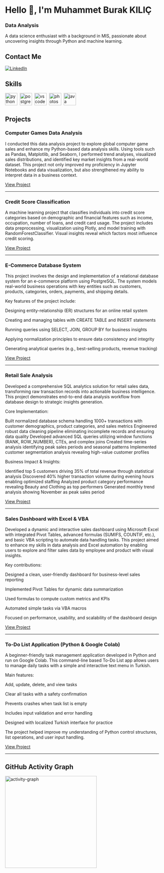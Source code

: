 # Hello 👋, I'm Muhammet Burak KILIÇ
### Data Analysis

A data science enthusiast with a background in MIS, passionate about uncovering insights through Python and machine learning.

## Contact Me
<p><a href="https://www.linkedin.com/in/muhammet-burak-kilic-bba568280/" target="_blank"><img src="https://img.shields.io/badge/LinkedIn-%230077B5.svg?&style=flat-square&logo=linkedin&logoColor=white" alt="LinkedIn"></a> </p>

## Skills

<p align="left">
<img src="https://cdn.jsdelivr.net/gh/devicons/devicon/icons/python/python-original.svg" alt="python" width="40" height="40"/>&nbsp;
<img src="https://cdn.jsdelivr.net/gh/devicons/devicon/icons/postgresql/postgresql-original.svg" alt="postgresql" width="40" height="40"/>&nbsp;
<img src="https://cdn.jsdelivr.net/gh/devicons/devicon/icons/vscode/vscode-original.svg" alt="vscode" width="40" height="40"/>&nbsp;
<img src="https://cdn.jsdelivr.net/gh/devicons/devicon/icons/photoshop/photoshop-plain.svg" alt="photoshop" width="40" height="40"/>&nbsp;
<img src="https://cdn.jsdelivr.net/gh/devicons/devicon/icons/java/java-original.svg" alt="java" width="40" height="40"/>&nbsp;
</p>

## Projects

### Computer Games Data Analysis

I conducted this data analysis project to explore global computer game sales and enhance my Python-based data analysis skills. Using tools such as Pandas, Matplotlib, and Seaborn, I performed trend analyses, visualized sales distributions, and identified key market insights from a real-world dataset. This project not only improved my proficiency in Jupyter Notebooks and data visualization, but also strengthened my ability to interpret data in a business context.

[View Project](https://github.com/embikaa/computer-games-analysis)

---

### Credit Score Classification

A machine learning project that classifies individuals into credit score categories based on demographic and financial features such as income, occupation, number of loans, and credit card usage. The project includes data preprocessing, visualization using Plotly, and model training with RandomForestClassifier. Visual insights reveal which factors most influence credit scoring.

[View Project](https://github.com/embikaa/credit-score-classification)

---

### E-Commerce Database System

This project involves the design and implementation of a relational database system for an e-commerce platform using PostgreSQL. The system models real-world business operations with key entities such as customers, products, categories, orders, payments, and shipping details.

Key features of the project include:

 Designing entity-relationship (ER) structures for an online retail system

 Creating and managing tables with CREATE TABLE and INSERT statements

 Running queries using SELECT, JOIN, GROUP BY for business insights

 Applying normalization principles to ensure data consistency and integrity

 Generating analytical queries (e.g., best-selling products, revenue tracking)

[View Project](https://github.com/embikaa/e-commerce-database-system)

---

### Retail Sale Analysis

Developed a comprehensive SQL analytics solution for retail sales data, transforming raw transaction records into actionable business intelligence. This project demonstrates end-to-end data analysis workflow from database design to strategic insights generation.

Core Implementation:

Built normalized database schema handling 1000+ transactions with customer demographics, product categories, and sales metrics
Engineered robust data cleaning pipeline eliminating incomplete records and ensuring data quality
Developed advanced SQL queries utilizing window functions (RANK, ROW_NUMBER), CTEs, and complex joins
Created time-series analysis identifying peak sales periods and seasonal patterns
Implemented customer segmentation analysis revealing high-value customer profiles

Business Impact & Insights:

Identified top 5 customers driving 35% of total revenue through statistical analysis
Discovered 40% higher transaction volume during evening hours enabling optimized staffing
Analyzed product category performance revealing Beauty and Clothing as top performers
Generated monthly trend analysis showing November as peak sales period

[View Project](https://github.com/embikaa/sql-retail-sales-analysis)

---

### Sales Dashboard with Excel & VBA

Developed a dynamic and interactive sales dashboard using Microsoft Excel with integrated Pivot Tables, advanced formulas (SUMIFS, COUNTIF, etc.), and basic VBA scripting to automate data handling tasks.
This project aimed to enhance my skills in data analysis and Excel automation by enabling users to explore and filter sales data by employee and product with visual insights.

Key contributions:

 Designed a clean, user-friendly dashboard for business-level sales reporting

 Implemented Pivot Tables for dynamic data summarization

 Used formulas to compute custom metrics and KPIs

 Automated simple tasks via VBA macros

 Focused on performance, usability, and scalability of the dashboard design

[View Project](https://github.com/embikaa/excel-vba-dashboard)

---

### To-Do List Application (Python & Google Colab)

A beginner-friendly task management application developed in Python and run on Google Colab. This command-line based To-Do List app allows users to manage daily tasks with a simple and interactive text menu in Turkish.

Main features:

 Add, update, delete, and view tasks

 Clear all tasks with a safety confirmation

 Prevents crashes when task list is empty

 Includes input validation and error handling

 Designed with localized Turkish interface for practice

The project helped improve my understanding of Python control structures, list operations, and user input handling.

[View Project](https://github.com/embikaa/to-do-list-python)

---

## GitHub Activity Graph

<img src="https://github-readme-activity-graph.vercel.app/graph?username=embikaa&radius=16&theme=github&area=true&order=5" height="300" alt="activity-graph" />

